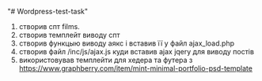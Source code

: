 "# Wordpress-test-task" 
1. створив спт films.
2. створив темплейт виводу спт
3. створив функцыю виводу аякс і вставив її у файл ajax_load.php
4. створив файл /inc/js/ajax.js куди вставив ajax jqery для виводу постів
5. використовував темплейти для хедера та футера з https://www.graphberry.com/item/mint-minimal-portfolio-psd-template